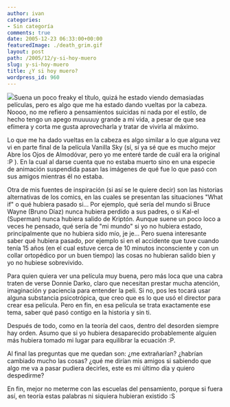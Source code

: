```yaml
---
author: ivan
categories:
- Sin categoría
comments: true
date: 2005-12-23 06:33:00+00:00
featuredImage: ./death_grim.gif
layout: post
path: /2005/12/y-si-hoy-muero
slug: y-si-hoy-muero
title: ¿Y si hoy muero?
wordpress_id: 960
---
```


[![](http://photos1.blogger.com/blogger/5311/455/320/death_grim.gif)](http://photos1.blogger.com/blogger/5311/455/1600/death_grim.gif)Suena un poco freaky el título, quizá he estado viendo demasiadas películas, pero es algo que me ha estado dando vueltas por la cabeza. Noooo, no me refiero a pensamientos suicidas ni nada por el estilo, de hecho tengo un apego muuuuuy grande a mi vida, a pesar de que sea efímera y corta me gusta aprovecharla y tratar de vivirla al máximo.

Lo que me ha dado vueltas en la cabeza es algo similar a lo que alguna vez vi en parte final de la película Vanilla Sky (sí, sí ya sé que es mucho mejor Abre los Ojos de Almodóvar, pero yo me enteré tarde de cuál era la original :P ). En la cual al darse cuenta que no estaba muerto sino en una especie de animación suspendida pasan las imágenes de qué fue lo que pasó con sus amigos mientras él no estaba.

Otra de mis fuentes de inspiración (si así se le quiere decir) son las historias alternativas de los comics, en las cuales se presentan las situaciones "What if" o qué hubiera pasado si... Por ejemplo, qué sería del mundo si Bruce Wayne (Bruno Díaz) nunca hubiera perdido a sus padres, o si Kal-el (Superman) nunca hubiera salido de Kriptón. Aunque suene un poco loco a veces he pensado, qué sería de "mi mundo" si yo no hubiera estado, principalmente que no hubiera sido mío, je je... Pero suena interesante saber qué hubiera pasado, por ejemplo si en el accidente que tuve cuando tenía 15 años (en el cual estuve cerca de 10 minutos inconsciente y con un collar ortopédico por un buen tiempo) las cosas no hubieran salido bien y yo no hubiese sobrevivido.

Para quien quiera ver una película muy buena, pero más loca que una cabra traten de verse Donnie Darko, claro que necesitan prestar mucha atención, imaginación y paciencia para entender la peli. Si no, pos les tocará usar alguna substancia psicotrópica, que creo que es lo que usó el director para crear esa película. Pero en fin, en esa película se trata exactamente ese tema, saber qué pasó contigo en la historia y sin ti.

Después de todo, como en la teoría del caos, dentro del desorden siempre hay orden. Asumo que si yo hubiera desaparecido probablemente alguien más hubiera tomado mi lugar para equilibrar la ecuación :P.

Al final las preguntas que me quedan son: ¿me extrañarían? ¿habrían cambiado mucho las cosas? ¿qué me dirían mis amigos si sabiendo que algo me va a pasar pudiera decirles, este es mi último día y quiero despedirme?

En fin, mejor no meterme con las escuelas del pensamiento, porque si fuera así, en teoría estas palabras ni siquiera hubieran existido :S